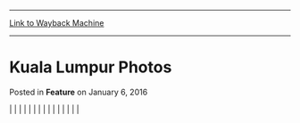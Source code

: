 
---
[Link to Wayback Machine](https://web.archive.org/web/20171029103654/https://magic.wizards.com/en/articles/archive/feature/kuala-lumpur-photos-2001-01-01)

[_metadata_:wayback_url]:- "https://magic.wizards.com/en/articles/archive/feature/kuala-lumpur-photos-2001-01-01"
[_metadata_:wayback_raw_url]:- "https://web.archive.org/web/20171029103654id_/https://magic.wizards.com/en/articles/archive/feature/kuala-lumpur-photos-2001-01-01"
[_metadata_:wayback_capture_timestamp]:- "2017-10-29 10:36:54+00:00"
[_metadata_:publish_date]:- "2001-01-01"
[_metadata_:generator]:- "Drupal 7 (http://drupal.org)"
---


Kuala Lumpur Photos
===================



 Posted in **Feature**
 on January 6, 2016 













|
|  |
|  |  |
|  |  |
|  |  |
|  |  |







